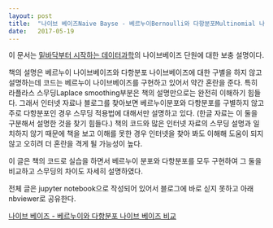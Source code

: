 ```yaml
---
layout: post
title:  "나이브 베이즈Naive Bayse - 베르누이Bernoulli와 다항분포Multinomial 나이브 베이즈 비교"
date:   2017-05-19 
---
```

이 문서는 [밑바닥부터 시작하는 데이터과학][grus]의 나이브베이즈 단원에 대한 보충 설명이다. 

책의 설명은 베르누이 나이브베이즈와 다항분포 나이브베이즈에 대한 구별을 하지 않고 설명하는데
코드는 베르누이 나이브베이즈를 구현하고 있어서 약간 혼란을 준다. 
특히 라플라스 스무딩Laplace smoothing부분은 책의 설명만으로는 완전히 이해하기 힘들다.
그래서 인터넷 자료나 블로그를 찾아보면 베르누이분포와 다항분포를 구별하지 않고 주로 
다항분포인 경우 스무딩 적용법에 대해서만 설명하고 있다. (한글 자료는 이 둘을 구분해서 설명한 것을 찾기 힘들다.)
책의 코드와 많은 인터넷 자료의 스무딩 설명과 일치하지 않기 때문에 책을 보고 이해를 못한 경우 
인터넷을 찾아 봐도 이해해 도움이 되지 않고 오히려 더 혼란을 격게 될 가능성이 높다.

이 글은 책의 코드로 실습을 하면서 베르누이 분포와 다항분포를 모두 구현하여 그 둘을 비교하고
스무딩의 차이도 자세히 설명하였다.
 
전체 글은 jupyter notebook으로 작성되어 있어서 블로그에 바로 싣지 못하고 아래 nbviewer로 공유한다.

[나이브 베이즈 - 베르누이와 다항분포 나이브 베이즈 비교][naive]

[grus]: http://www.aladin.co.kr/shop/wproduct.aspx?ItemId=84725482
[naive]: http://nbviewer.jupyter.org/github/metamath1/ml-simple-works/blob/master/naive/naive.ipynb 
